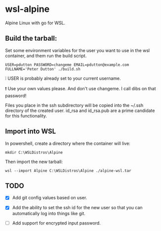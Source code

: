 # wsl-alpine

Alpine Linux with go for WSL.

## Build the tarball:

Set some environment variables for the user you want to use in the wsl container, and
them run the build script.  

`USER=pdutton PASSWORD=changeme EMAIL=pdutton@example.com FULLNAME='Peter Dutton' ./build.sh` 

 :grey_exclamation: USER is probably already set to your current username.

 :exclamation: Use your own values please. And don't use changeme. I call dibs on that password!

Files you place in the ssh subdirectory will be copied into the ~/.ssh directory of the created user.
id_rsa and id_rsa.pub are a prime candidate for this functionality.

## Import into WSL

In powershell, create a directory where the container will live:

`mkdir C:\WSLDistros\Alpine`

Then import the new tarball:

`wsl --import Alpine C:\WSLDistros\Alpine ./alpine-wsl.tar`


## TODO

  - [X] Add git config values based on user.
  - [X] Add the ability to set the ssh id for the new user so that you can automatically log into things like git.
  - [ ] Add support for encrypted input password.




